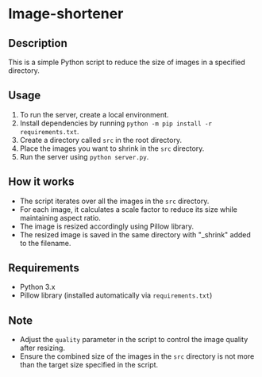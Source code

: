 # Image-shortener

## Description
This is a simple Python script to reduce the size of images in a specified directory.

## Usage
1. To run the server, create a local environment.
2. Install dependencies by running `python -m pip install -r requirements.txt`.
3. Create a directory called `src` in the root directory.
4. Place the images you want to shrink in the `src` directory.
5. Run the server using `python server.py`.

## How it works
- The script iterates over all the images in the `src` directory.
- For each image, it calculates a scale factor to reduce its size while maintaining aspect ratio.
- The image is resized accordingly using Pillow library.
- The resized image is saved in the same directory with "_shrink" added to the filename.

## Requirements
- Python 3.x
- Pillow library (installed automatically via `requirements.txt`)

## Note
- Adjust the `quality` parameter in the script to control the image quality after resizing.
- Ensure the combined size of the images in the `src` directory is not more than the target size specified in the script.


